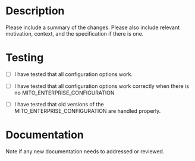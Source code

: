 # Description

Please include a summary of the changes. Please also include relevant motivation, context, and the specification if there is one. 

# Testing

- [ ] I have tested that all configuration options work.
- [ ] I have tested that all configuration options work correctly when there is no MITO_ENTERPRISE_CONFIGURATION
- [ ] I have tested that old versions of the MITO_ENTERPRISE_CONFIGURATION are handled properly.


# Documentation

Note if any new documentation needs to addressed or reviewed.